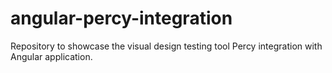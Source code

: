 # angular-percy-integration
Repository to showcase the visual design testing tool Percy integration with Angular application. 
